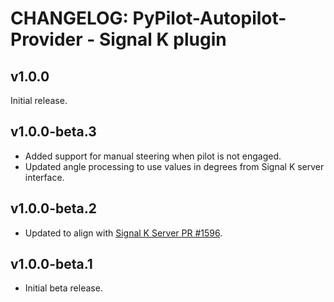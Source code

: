 # CHANGELOG: PyPilot-Autopilot-Provider - Signal K plugin 

## v1.0.0

Initial release.

## v1.0.0-beta.3

- Added support for manual steering when pilot is not engaged.
- Updated angle processing to use values in degrees from Signal K server interface.

## v1.0.0-beta.2

- Updated to align with [Signal K Server PR #1596](https://github.com/SignalK/signalk-server/pull/1596).

## v1.0.0-beta.1

- Initial beta release.


